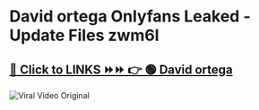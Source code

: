 
 # David ortega Onlyfans Leaked - Update Files zwm6l

## <h2><a href="https://clipsfans.com/David_ortega&ref=git">🔗 Click to LINKS ⏩⏩ 👉 🟢 David ortega </a></h2>

<a href="https://clipsfans.com/David_ortega&ref=git" rel="nofollow" data-target="animated-image.originalLink"><img src="https://i.ibb.co.com/xMMVF88/686577567.gif" alt="Viral Video Original" style="max-width: 100%; display: inline-block;" data-target="animated-image.originalImage"></a>

